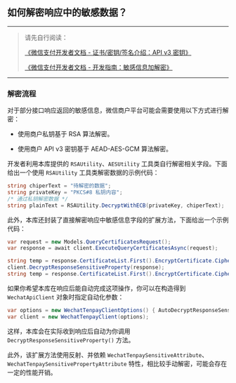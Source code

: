 ﻿## 如何解密响应中的敏感数据？

---

> 请先自行阅读：
>
> [《微信支付开发者文档 - 证书/密钥/签名介绍：API v3 密钥》](https://pay.weixin.qq.com/wiki/doc/apiv3_partner/wechatpay/wechatpay3_2.shtml)
>
> [《微信支付开发者文档 - 开发指南：敏感信息加解密》](https://pay.weixin.qq.com/wiki/doc/apiv3_partner/wechatpay/wechatpay4_3.shtml)

---

### 解密流程

对于部分接口响应返回的敏感信息，微信商户平台可能会需要使用以下方式进行解密：

-   使用商户私钥基于 RSA 算法解密。

-   使用商户 API v3 密钥基于 AEAD-AES-GCM 算法解密。

开发者利用本库提供的 `RSAUtility`、`AESUtility` 工具类自行解密相关字段。下面给出一个使用 `RSAUtility` 工具类解密数据的示例代码：

```csharp
string chiperText = "待解密的数据";
string privateKey = "PKCS#8 私钥内容";
/* 通过私钥解密数据 */
string plainText = RSAUtility.DecryptWithECB(privateKey, chiperText);
```

此外，本库还封装了直接解密响应中敏感信息字段的扩展方法，下面给出一个示例代码：

```csharp
var request = new Models.QueryCertificatesRequest();
var response = await client.ExecuteQueryCertificatesAsync(request);

string temp = response.CertificateList.First().EncryptCertificate.CipherText; // 此时仍是密文
client.DecryptResponseSensitiveProperty(response);
string temp = response.CertificateList.First().EncryptCertificate.CipherText; // 此时已是明文
```

如果你希望本库在响应后能自动完成这项操作，你可以在构造得到 `WechatApiClient` 对象时指定自动化参数：

```csharp
var options = new WechatTenpayClientOptions() { AutoDecryptResponseSensitiveProperty = true };
var client = new WechatTenpayClient(options);
```

这样，本库会在实际收到响应后自动为你调用 `DecryptResponseSensitiveProperty()` 方法。

此外，该扩展方法使用反射、并依赖 `WechatTenpaySensitiveAttribute`、`WechatTenpaySensitivePropertyAttribute` 特性，相比较手动解密，可能会存在一定的性能开销。
